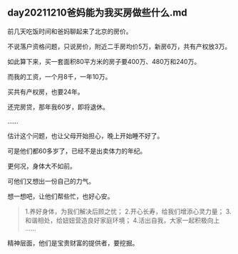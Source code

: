 ## day20211210爸妈能为我买房做些什么.md

前几天吃饭时间和爸妈聊起来了北京的房价。

不说落户资格问题，只说房价，附近二手房均价5万，新房6万，共有产权放3万。

如此算下来，买一套面积80平方米的房子要400万、480万和240万。

而我的工资，一个月8千，一年10万。

买共有产权房，也要24年。

还完房贷，那年我60岁，即将退休。

……

估计这个问题，也让父母开始担心，晚上开始睡不好了。

可是他们都60多岁了，已经不是出卖体力的年纪。

更何况，身体大不如前。

可他们又想出一份自己的力气。

想一想吧，让他们帮些忙，也好心安。

>1.养好身体，为我们解决后顾之忧；
>2.开心长寿，给我们增添心灵力量；
>3.和谐相处，给妞妞营造良好家庭环境；
>4.活出自我，大家一起积极向上
……

精神层面，他们是宝贵财富的提供者，要挖掘。




